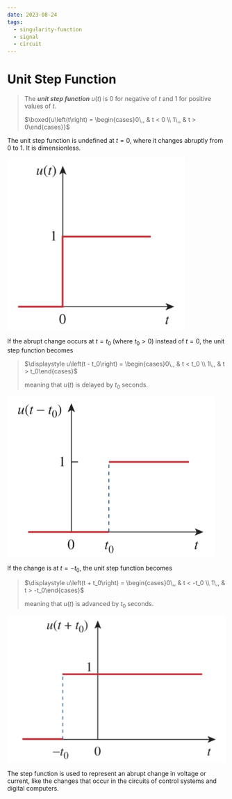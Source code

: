 ```yaml
---
date: 2023-08-24
tags:
  - singularity-function
  - signal
  - circuit
---
```


# Unit Step Function

> The ***unit step function*** $u\left(t\right)$ is 0 for negative of $t$ and 1 for positive values of $t$.
>
> $\boxed{u\left(t\right) = \begin{cases}0\,, & t < 0 \\ 1\,, & t > 0\end{cases}}$

The unit step function is undefined at $t = 0$, where it changes abruptly from 0 to 1. It is dimensionless.

![](./media/unit-step-function.png)

If the abrupt change occurs at $t = t_0$ (where $t_0 > 0$) instead of $t = 0$, the unit step function becomes

> $\displaystyle u\left(t - t_0\right) = \begin{cases}0\,, & t < t_0 \\ 1\,, & t > t_0\end{cases}$
>
> meaning that $u\left(t\right)$ is delayed by $t_0$ seconds.

![](./media/unit-step-function-delayed.png)

If the change is at $t = -t_0$, the unit step function becomes

> $\displaystyle u\left(t + t_0\right) = \begin{cases}0\,, & t < -t_0 \\ 1\,, & t > -t_0\end{cases}$
>
> meaning that $u\left(t\right)$ is advanced by $t_0$ seconds.

![](./media/unit-step-function-advanced.png)

The step function is used to represent an abrupt change in voltage or current, like the changes that occur in the circuits of control systems and digital computers.
